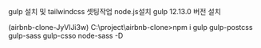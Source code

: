 gulp 설치 및 tailwindcss 셋팅작업
node.js설치 
gulp 12.13.0 버전 설치


(airbnb-clone-JyVlJi3w) C:\project\airbnb-clone>npm i gulp gulp-postcss gulp-sass gulp-csso node-sass -D


